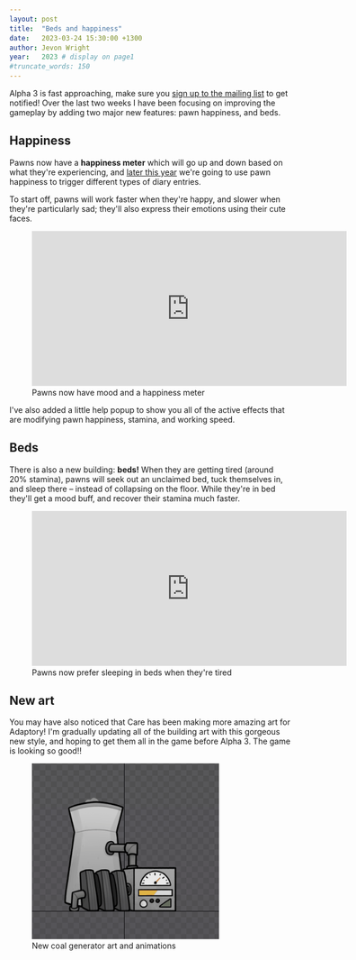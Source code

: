 ```yaml
---
layout: post
title:  "Beds and happiness"
date:   2023-03-24 15:30:00 +1300
author: Jevon Wright
year:   2023 # display on page1
#truncate_words: 150
---
```


Alpha 3 is fast approaching, make sure you [sign up to the mailing list](/updates)
to get notified! Over the last two weeks I have been focusing on improving
the gameplay by adding two major new features: pawn happiness, and beds.

## Happiness

Pawns now have a **happiness meter** which will go up and down based on what
they're experiencing, and [later this year](/2023/03/15/nzfc-interactive-development-fund) we're going to use
pawn happiness to trigger different types of diary entries.

To start off, pawns will work faster when they're happy, and slower when
they're particularly sad; they'll also express their emotions using
their cute faces.

<figure class="video">
  <iframe width="560" height="275" src="https://www.youtube.com/embed/phIGPnkKm4w" title="YouTube video player" frameborder="0" allow="accelerometer; autoplay; clipboard-write; encrypted-media; gyroscope; picture-in-picture" allowfullscreen></iframe>
  <figcaption>Pawns now have mood and a happiness meter</figcaption>
</figure>

I've also added a little help popup to show you all of the active effects
that are modifying pawn happiness, stamina, and working speed.

## Beds

There is also a new building: **beds!** When they are getting tired (around 20%
stamina), pawns will seek out an unclaimed bed, tuck themselves in, and sleep there –
instead of collapsing on the floor. While they're in bed they'll get a mood buff,
and recover their stamina much faster.

<figure class="video">
  <iframe width="560" height="275" src="https://www.youtube.com/embed/2aQtLmCqKNM" title="YouTube video player" frameborder="0" allow="accelerometer; autoplay; clipboard-write; encrypted-media; gyroscope; picture-in-picture" allowfullscreen></iframe>
  <figcaption>Pawns now prefer sleeping in beds when they're tired</figcaption>
</figure>

## New art

You may have also noticed that Care has been making more amazing art
for Adaptory! I'm gradually updating all of the building art with this
gorgeous new style, and hoping to get them all in the game before
Alpha 3. The game is looking so good!!

<figure class="image">
  <a href="/assets/screenshots/2023-03-24-coal-generator-new.gif"><img src="/assets/screenshots/2023-03-24-coal-generator-new.gif"></a>
  <figcaption>New coal generator art and animations</figcaption>
</figure>
